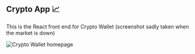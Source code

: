 Crypto App 📈
---
This is the React front end for Crypto Wallet
(screenshot sadly taken when the market is down)

![Crypto Wallet homepage](https://i.imgur.com/LsHDxmP.jpg)
